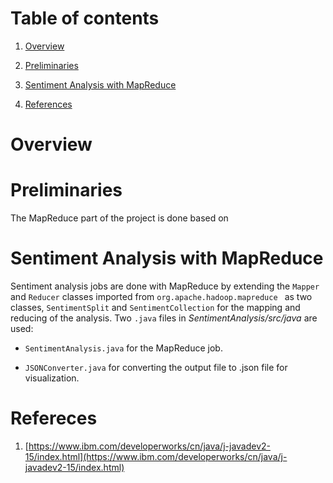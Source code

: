 
# Table of contents

1. [Overview](#overview)

1. [Preliminaries](#preliminaries)

1. [Sentiment Analysis with MapReduce](#sentiment-analysis-with-mapreduce)

1. [References](#references)


# Overview


# Preliminaries

The MapReduce part of the project is done based on 

# Sentiment Analysis with MapReduce 

Sentiment analysis jobs are done with MapReduce by extending the `Mapper` and `Reducer` classes imported from `org.apache.hadoop.mapreduce ` as two classes, `SentimentSplit` and `SentimentCollection` for the mapping and reducing of the analysis. Two `.java` files in _SentimentAnalysis/src/java_ are used: 

* `SentimentAnalysis.java` for the MapReduce job.

* `JSONConverter.java` for converting the output file to .json file for visualization. 


# Refereces 

1. [https://www.ibm.com/developerworks/cn/java/j-javadev2-15/index.html](https://www.ibm.com/developerworks/cn/java/j-javadev2-15/index.html)